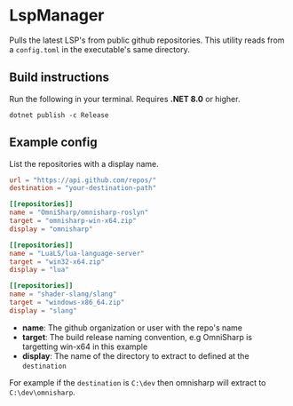 # LspManager

Pulls the latest LSP's from public github repositories. This utility reads from 
a `config.toml` in the executable's same directory.

## Build instructions
Run the following in your terminal. Requires **.NET 8.0** or higher.
```
dotnet publish -c Release
```

## Example config
List the repositories with a display name.

```toml
url = "https://api.github.com/repos/"
destination = "your-destination-path"

[[repositories]]
name = "OmniSharp/omnisharp-roslyn"
target = "omnisharp-win-x64.zip"
display = "omnisharp"

[[repositories]]
name = "LuaLS/lua-language-server"
target = "win32-x64.zip"
display = "lua"

[[repositories]]
name = "shader-slang/slang"
target = "windows-x86_64.zip"
display = "slang"
```

* **name**: The github organization or user with the repo's name
* **target**: The build release naming convention, e.g OmniSharp is targetting win-x64 in this example
* **display**: The name of the directory to extract to defined at the `destination`

For example if the `destination` is `C:\dev` then omnisharp will extract to `C:\dev\omnisharp`.
